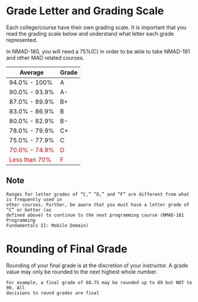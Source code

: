 # Grade Letter and Grading Scale
Each college/course have their own grading scale. It is important that you
read the grading scale below and understand what letter each grade represented.

In NMAD-180, you will need a 75%(C) in order to be able to take NMAD-181 and other MAD related courses.

| Average                                      | Grade                             |
|----------------------------------------------|-----------------------------------|
| 94.0% - 100%                                 | A                                 |
| 90.0% - 93.9%                                | A-                                |
| 87.0% - 89.9%                                | B+                                |
| 83.0% - 86.9%                                | B                                 |
| 80.0% - 82.9%                                | B-                                |
| 78.0% - 79.9%                                | C+                                |
| 75.0% - 77.9%                                | C                                 |
| <span style="color:red">70.0% - 74.9%</span> | <span style="color:red">D </span> |
| <span style="color:red">Less than 70%</span> | <span style="color:red">F</span>  |



## Note
```
Ranges for letter grades of “C,” “D,” and “F” are different from what is frequently used in
other courses. Further, be aware that you must have a letter grade of “C” or better (as
defined above) to continue to the next programming course (NMAD-181 Programming
Fundamentals II: Mobile Domain)
```

# Rounding of Final Grade
Rounding of your final grade is at the discretion of your instructor. A grade value may only be rounded to the
next highest whole number. 
```
For example, a final grade of 88.75 may be rounded up to 89 but NOT to 90. All
decisions to round grades are final
```
